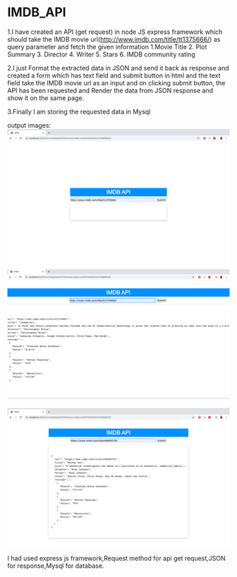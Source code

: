 # IMDB_API
1.I have created an API (get request) in node JS express framework which should take the IMDB
movie url(http://www.imdb.com/title/tt1375666/) as query parameter
and fetch the given information
1.Movie Title
2. Plot Summary
3. Director
4. Writer
5. Stars
6. IMDB community rating

2.I just Format the extracted data in JSON and send it back as response and created a form which has text field
and submit button in html and the text field  take the IMDB movie url as an input and on clicking submit button, 
the API has been requested and Render the data from JSON response and show it on the same page.

3.Finally I am storing the requested data in Mysql

output images:
![](main.png)
![](output1.png)
![](output2.png)

I had used express js framework,Request method for api get request,JSON for response,Mysql for database.
